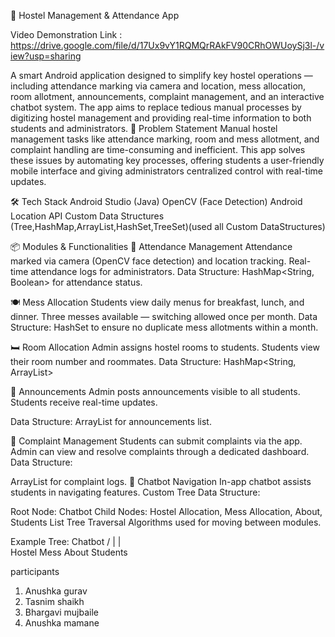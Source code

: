 📱 Hostel Management & Attendance App 

Video Demonstration Link :
https://drive.google.com/file/d/17Ux9vY1RQMQrRAkFV90CRhOWUoySj3l-/view?usp=sharing 

A smart Android application designed to simplify key hostel operations — including attendance marking via camera and location, mess allocation, room allotment, announcements, complaint management, and an interactive chatbot system.
The app aims to replace tedious manual processes by digitizing hostel management and providing real-time information to both students and administrators.
📌 Problem Statement
Manual hostel management tasks like attendance marking, room and mess allotment, and complaint handling are time-consuming and inefficient. This app solves these issues by automating key processes, offering students a user-friendly mobile interface and giving administrators centralized control with real-time updates.

🛠 Tech Stack
Android Studio (Java)
OpenCV (Face Detection)
Android Location API
Custom Data Structures (Tree,HashMap,ArrayList,HashSet,TreeSet)(used all Custom DataStructures)

📦 Modules & Functionalities
📸 Attendance Management
Attendance marked via camera (OpenCV face detection) and location tracking.
Real-time attendance logs for administrators.
Data Structure:
HashMap<String, Boolean> for attendance status.

🍽 Mess Allocation
Students view daily menus for breakfast, lunch, and dinner.
Three messes available — switching allowed once per month.
Data Structure:
HashSet<String> to ensure no duplicate mess allotments within a month.

🛏 Room Allocation
Admin assigns hostel rooms to students.
Students view their room number and roommates.
Data Structure: HashMap<String, ArrayList<String>>                                 

📢 Announcements
Admin posts announcements visible to all students.
Students receive real-time updates.

Data Structure:
ArrayList<String> for announcements list.

📝 Complaint Management
Students can submit complaints via the app.
Admin can view and resolve complaints through a dedicated dashboard.
Data Structure:

ArrayList<String> for complaint logs.
🤖 Chatbot Navigation
In-app chatbot assists students in navigating features.
Custom Tree Data Structure:

Root Node: Chatbot
Child Nodes: Hostel Allocation, Mess Allocation, About, Students List
Tree Traversal Algorithms used for moving between modules.

Example Tree:
Chatbot
     /    |    |    \
Hostel  Mess  About  Students





participants 

1. Anushka gurav 
2. Tasnim shaikh 
3. Bhargavi mujbaile
4. Anushka mamane
